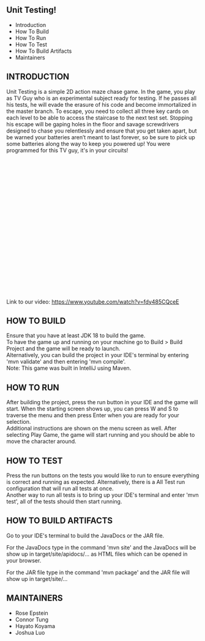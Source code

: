 Unit Testing!
---------------------

 * Introduction
 * How To Build
 * How To Run
 * How To Test
 * How To Build Artifacts
 * Maintainers


INTRODUCTION
------------

Unit Testing is a simple 2D action maze chase game. In the game, you play as TV Guy who is an experimental subject ready for testing. If he passes all his tests, he will evade the erasure of his code and become immortalized in the master branch. To escape, you need to collect all three key cards on each level to be able to access the staircase to the next test set. Stopping his escape will be gaping holes in the floor and savage screwdrivers designed to chase you relentlessly and ensure that you get taken apart, but be warned your batteries aren’t meant to last forever, so be sure to pick up some batteries along the way to keep you powered up! You were programmed for this TV guy, it's in your circuits! 

<object width="425" height="350">
  <param name="movie" value="http://www.youtube.com/v/AyPzM5WK8ys" />
  <param name="wmode" value="transparent" />
  <embed src="http://www.youtube.com/v/AyPzM5WK8ys"
         type="application/x-shockwave-flash"
         wmode="transparent" width="425" height="350" />
</object>

Link to our video: https://www.youtube.com/watch?v=fdy485CQceE 

HOW TO BUILD
------------

Ensure that you have at least JDK 18 to build the game.<br>
To have the game up and running on your machine go to Build > Build Project and the game will be ready to launch.<br>
Alternatively, you can build the project in your IDE's terminal by entering 'mvn validate' and then entering 'mvn compile'.<br>
Note: This game was built in IntelliJ using Maven.


HOW TO RUN
------------

After building the project, press the run button in your IDE and the game will start. When the starting screen shows up, you can press W and S to traverse the menu and then press Enter when you are ready for your selection.<br>
Additional instructions are shown on the menu screen as well. After selecting Play Game, the game will start running and you should be able to move the character around.


HOW TO TEST
-------------

Press the run buttons on the tests you would like to run to ensure everything is correct and running as expected. Alternatively, there is a All Test run configuration that will run all tests at once.<br>
Another way to run all tests is to bring up your IDE's terminal and enter 'mvn test', all of the tests should then start running.


HOW TO BUILD ARTIFACTS
-------------

Go to your IDE's terminal to build the JavaDocs or the JAR file.

For the JavaDocs type in the command 'mvn site' and the JavaDocs will be show up in target/site/apidocs/... as HTML files which can be opened in your browser.<br>

For the JAR file type in the command 'mvn package' and the JAR file will show up in target/site/...


MAINTAINERS
-----------

 * Rose Epstein
 * Connor Tung
 * Hayato Koyama
 * Joshua Luo



